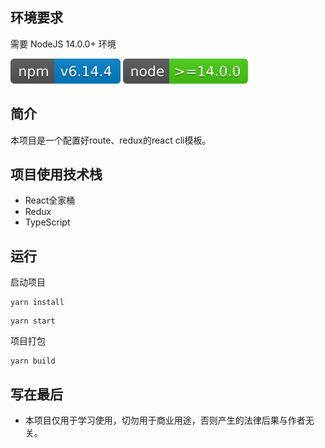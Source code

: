 ## 环境要求

需要 NodeJS 14.0.0+ 环境

![](./src/assets/design-sketch/npm-6.14.4.svg)
![](./src/assets/design-sketch/node-14.0.0.svg)
## 简介

本项目是一个配置好route、redux的react cli模板。

## 项目使用技术栈

* React全家桶
* Redux
* TypeScript

## 运行

启动项目

```
yarn install
```

```
yarn start
```

项目打包

```
yarn build
```

## 写在最后

* 本项目仅用于学习使用，切勿用于商业用途，否则产生的法律后果与作者无关。

